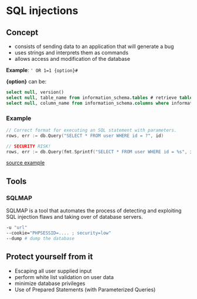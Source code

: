 # SQL injections

## Concept

* consists of sending data to an application that will generate a bug
* uses strings and interprets them as commands
* allows access and modification of the database

**Example**: `' OR 1=1 {option}#`

**{option}** can be:

```sql
select null, version()
select null, table_name from information_schema.tables # retrieve tables from the database
select null, column_name from information_schema.columns where information_schema.tables='[name]'
```

### Example

```go
// Correct format for executing an SQL statement with parameters.
rows, err := db.Query("SELECT * FROM user WHERE id = ?", id)

// SECURITY RISK!
rows, err := db.Query(fmt.Sprintf("SELECT * FROM user WHERE id = %s", id))
```

[source example](https://go.dev/doc/database/sql-injection)

## Tools

### SQLMAP

SQLMAP is a tool that automates the process of detecting and exploiting SQL injection flaws and taking over of database servers.

```bash
-u "url"
--cookie="PHPSESSID=.... ; security=low"
--dump # dump the database 
```

## Protect yourself from it

*  Escaping all user supplied input
* perform white list validation on user data
* minimize database privileges
* Use of Prepared Statements (with Parameterized Queries)

